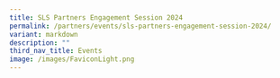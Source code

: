 ```yaml
---
title: SLS Partners Engagement Session 2024
permalink: /partners/events/sls-partners-engagement-session-2024/
variant: markdown
description: ""
third_nav_title: Events
image: /images/FaviconLight.png
---
```

